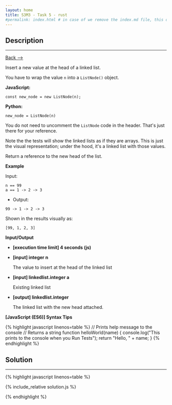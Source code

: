 ```yaml
---
layout: home
title: S3M3 - Task 5 - rust
#permalink: index.html # in case of we remove the index.md file, this doc will be the index page
---
```


<div class="row">
<div class="columnStmt" markdown="1">

##  Description
------

[Back --> ](../README.md)

Insert a new value at the head of a linked list.

You have to wrap the value `n` into a `ListNode()` object.

**JavaScript:**
```
const new_node = new ListNode(n);
```
**Python:**
```
new_node = ListNode(n)
```
You do not need to uncomment the `ListNode` code in the header. That's just there for your reference.

Note the the tests will show the linked lists as if they are arrays. This is just the visual representation; under the hood, it's a linked list with those values.

Return a reference to the new head of the list.

**Example**

Input:

```
n == 99
a == 1 -> 2 -> 3
```

-   Output:

```
99 -> 1 -> 2 -> 3
```

Shown in the results visually as:

```
[99, 1, 2, 3]
```

**Input/Output**

* **[execution time limit] 4 seconds (js)**

* **[input] integer n**

    The value to insert at the head of the linked list

* **[input] linkedlist.integer a**

    Existing linked list

* **[output] linkedlist.integer**

    The linked list with the new head attached.

**[JavaScript (ES6)] Syntax Tips**

{% highlight javascript linenos=table %}
// Prints help message to the console
// Returns a string
function helloWorld(name) {
    console.log("This prints to the console when you Run Tests");
    return "Hello, " + name;
}
{% endhighlight %}

</div>
<div class="columnSol" markdown="1">

## Solution
------

{% highlight javascript linenos=table %}

{% include_relative solution.js %}

{% endhighlight %}

</div>
</div>